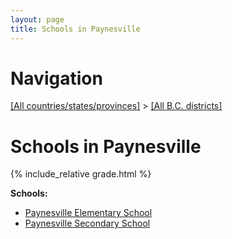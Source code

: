 ```yaml
---
layout: page
title: Schools in Paynesville
---
```

# Navigation

[[All countries/states/provinces]](../..) > [[All B.C. districts]](..)

# Schools in Paynesville

{% include_relative grade.html %}

**Schools:**

- [Paynesville Elementary School](Paynesville_Elementary_School.md)
- [Paynesville Secondary School](Paynesville_Secondary_School.md)
